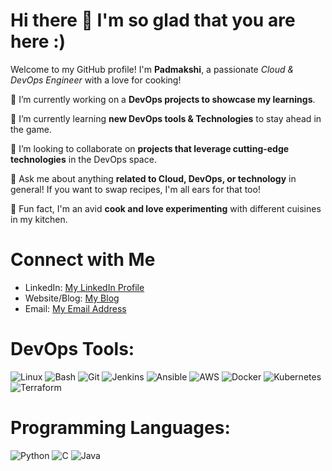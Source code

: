 # Hi there 👋 I'm so glad that you are here :)

 Welcome to my GitHub profile! I'm  **Padmakshi**, a passionate *Cloud & DevOps Engineer* with a love for cooking!

🔭 I’m currently working on a **DevOps projects to showcase my learnings**.

🌱 I’m currently learning **new DevOps tools & Technologies** to stay ahead in the game.

👯 I’m looking to collaborate on **projects that leverage cutting-edge technologies** in the DevOps space.

💬 Ask me about anything **related to Cloud, DevOps, or technology** in general! If you want to swap recipes, I'm all ears for that too!

🍳 Fun fact, I'm an avid **cook and love experimenting** with different cuisines in my kitchen.

# Connect with Me

- LinkedIn: [My LinkedIn Profile](https://www.linkedin.com/in/padmakshi-rao/)
- Website/Blog: [My Blog](https://padmakshi.medium.com/)
- Email: [My Email Address](mailto:padmakshi4463@gmail.com)

# DevOps Tools:
![Linux](https://img.icons8.com/color/48/000000/linux.png)
![Bash](https://img.icons8.com/plasticine/48/000000/bash.png)
![Git](https://img.icons8.com/color/48/000000/git.png)
![Jenkins](https://img.icons8.com/color/48/000000/jenkins.png)
![Ansible](https://img.icons8.com/color/48/000000/ansible.png)
![AWS](https://img.icons8.com/color/48/000000/amazon-web-services.png)
![Docker](https://img.icons8.com/color/48/000000/docker.png)
![Kubernetes](https://img.icons8.com/color/48/000000/kubernetes.png)
![Terraform](https://img.icons8.com/color/48/000000/terraform.png)

# Programming Languages:
![Python](https://img.icons8.com/color/48/000000/python.png)
![C](https://img.icons8.com/color/48/000000/c-programming.png)
![Java](https://img.icons8.com/color/48/000000/java-coffee-cup-logo.png)

